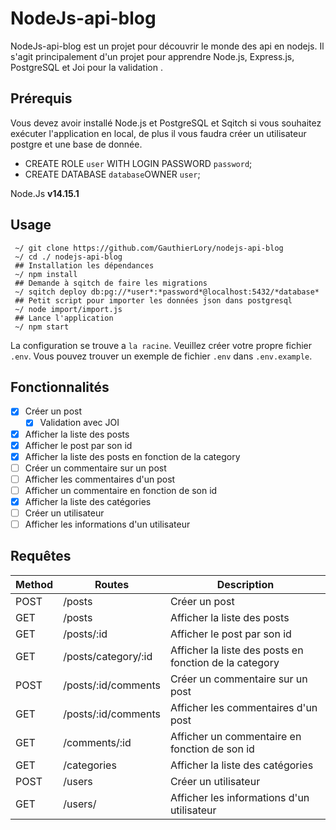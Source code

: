# NodeJs-api-blog
NodeJs-api-blog est un projet pour découvrir le monde des api en nodejs. Il s'agit principalement d'un projet pour apprendre Node.js, Express.js, PostgreSQL et Joi pour la validation .

## Prérequis
Vous devez avoir installé Node.js et PostgreSQL et Sqitch si vous souhaitez exécuter l'application en local, de plus il vous faudra créer un utilisateur postgre et une base de donnée.

 - CREATE ROLE `user` WITH LOGIN PASSWORD `password`;
 - CREATE DATABASE `database`OWNER `user`;

Node.Js  **v14.15.1**

## Usage

     ~/ git clone https://github.com/GauthierLory/nodejs-api-blog
     ~/ cd ./ nodejs-api-blog
     ## Installation les dépendances
     ~/ npm install
     ## Demande à sqitch de faire les migrations
     ~/ sqitch deploy db:pg://*user*:*password*@localhost:5432/*database*
     ## Petit script pour importer les données json dans postgresql
     ~/ node import/import.js
     ## Lance l'application
     ~/ npm start

La configuration se trouve a `la racine`. Veuillez créer votre propre fichier `.env`. Vous pouvez trouver un exemple de fichier `.env` dans `.env.example`.

 ## Fonctionnalités
 - [x] Créer un post
   - [x] Validation avec JOI
 - [x] Afficher la liste des posts
 - [x] Afficher le post par son id
 - [x] Afficher la liste des posts en fonction de la category
 - [ ] Créer un commentaire sur un post
 - [ ] Afficher les commentaires d'un post
 - [ ] Afficher un commentaire en fonction de son id
 - [x] Afficher la liste des catégories
 - [ ] Créer un utilisateur
 - [ ] Afficher les informations d'un utilisateur
 
## Requêtes
|Method | Routes  | Description |
|--|--|--|
|POST|/posts|Créer un post |
|GET|/posts|Afficher la liste des posts |
|GET|/posts/:id|Afficher le post par son id |
|GET|/posts/category/:id|Afficher la liste des posts en fonction de la category |
|POST|/posts/:id/comments | Créer un commentaire sur un post |
|GET|/posts/:id/comments|Afficher les commentaires d'un post|
|GET|/comments/:id | Afficher un commentaire en fonction de son id |
|GET|/categories|Afficher la liste des catégories |
|POST| /users  | Créer un utilisateur |
|GET| /users/ | Afficher les informations d'un utilisateur |


